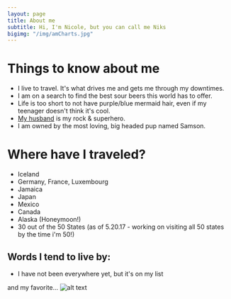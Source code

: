 ```yaml
---
layout: page
title: About me
subtitle: Hi, I'm Nicole, but you can call me Niks
bigimg: "/img/amCharts.jpg"
---
```

# Things to know about me 

- I live to travel. It's what drives me and gets me through my downtimes.
- I am on a search to find the best sour beers this world has to offer.
- Life is too short to not have purple/blue mermaid hair, even if my teenager doesn't think it's cool.
- [My husband](https://twitter.com/buhakmeh) is my rock & superhero.
- I am owned by the most loving, big headed pup named Samson. 

# Where have I traveled?
- Iceland
- Germany, France, Luxembourg
- Jamaica
- Japan
- Mexico
- Canada
- Alaska (Honeymoon!)
- 30 out of the 50 States (as of 5.20.17 - working on visiting all 50 states by the time i'm 50!) 


## Words I tend to live by:
 - I have not been everywhere yet, but it's on my list
 
and my favorite... 
![alt text][logo]

[logo]: http://allswalls.com/images/not-all-who-wander-are-lost-wallpaper-1.jpg


